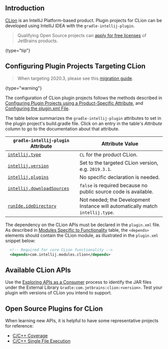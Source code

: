 [//]: # (title: CLion Plugin Development)

<!-- Copyright 2000-2020 JetBrains s.r.o. and other contributors. Use of this source code is governed by the Apache 2.0 license that can be found in the LICENSE file. -->

## Introduction
[CLion](https://www.jetbrains.com/clion/) is an IntelliJ Platform-based product.
Plugin projects for CLion can be developed using IntelliJ IDEA with the `gradle-intellij-plugin`.

 >  Qualifying Open Source projects can [apply for free licenses](https://www.jetbrains.com/community/opensource/) of JetBrains products.
 >
 {type="tip"}

## Configuring Plugin Projects Targeting CLion

 >  When targeting 2020.3, please see this [migration guide](https://blog.jetbrains.com/clion/2020/12/migration-guide-for-plugins-2020-3/).
 >
 {type="warning"}

The configuration of CLion plugin projects follows the methods described in [Configuring Plugin Projects using a Product-Specific Attribute](dev_alternate_products.md#configuring-plugin-projects-using-a-product-specific-attribute), and [Configuring the plugin.xml File](dev_alternate_products.md#configuring-pluginxml).

The table below summarizes the `gradle-intellij-plugin` attributes to set in the plugin project's <path>build.gradle</path> file.
Click on an entry in the table's *Attribute* column to go to the documentation about that attribute.

| `gradle-intellij-plugin` Attribute       | Attribute Value                                                                |
| ---------------------------------------- | ------------------------------------------------------------------------------ |
| [`intellij.type`][properties]            | `CL` for the product CLion.                                                    |
| [`intellij.version`][properties]         | Set to the targeted CLion version, e.g. `2019.3.1`.                            |
| [`intellij.plugins`][properties]         | No specific declaration is needed.                                             |
| [`intellij.downloadSources`][properties] | `false` is required because no public source code is available.                |
| [`runIde.ideDirectory`][dsl]             | Not needed; the Development Instance will automatically match `intellij.type`. |

[properties]: https://github.com/JetBrains/gradle-intellij-plugin/blob/master/README.md#intellij-platform-properties
[dsl]: https://github.com/JetBrains/gradle-intellij-plugin/blob/master/README.md#running-dsl

The dependency on the CLion APIs must be declared in the `plugin.xml` file.
As described in [Modules Specific to Functionality](plugin_compatibility.md#modules-specific-to-functionality) table, the `<depends>` elements should contain the CLion module, as illustrated in the `plugin.xml` snippet below:

```xml
  <!-- Required for core CLion functionality -->
  <depends>com.intellij.modules.clion</depends>
```

## Available CLion APIs
Use the [Exploring APIs as a Consumer](plugin_compatibility.md#exploring-apis-as-a-consumer) process to identify the JAR files under the External Library `Gradle:com.jetbrains:clion:<version>`.
Test your plugin with versions of CLion you intend to support.

## Open Source Plugins for CLion
When learning new APIs, it is helpful to have some representative projects for reference:
* [C/C++ Coverage](https://github.com/zero9178/C-Cpp-Coverage-for-CLion)
* [C/C++ Single File Execution](https://github.com/corochann/SingleFileExecutionPlugin)